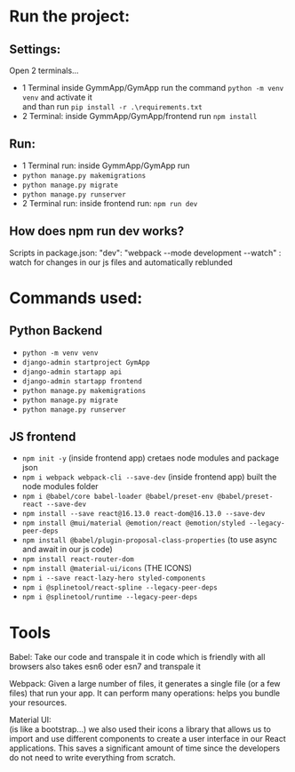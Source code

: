 # Run the project:

## Settings:
Open 2 terminals...
- 1 Terminal
 inside GymmApp/GymApp run the command ```python -m venv venv``` and activate it  
 and than run ```pip install -r .\requirements.txt```
- 2 Terminal:
 inside GymmApp/GymApp/frontend run ```npm install```

## Run:
- 1 Terminal run:
 inside GymmApp/GymApp run 
 - ```python manage.py makemigrations```
 - ```python manage.py migrate```
 - ```python manage.py runserver```
- 2 Terminal run:
 inside frontend run: ```npm run dev```

## How does npm run dev works?
 Scripts in package.json: "dev": "webpack --mode development --watch" : watch for changes in our js files and automatically reblunded


# Commands used:

## Python Backend
- ```python -m venv venv```
- ```django-admin startproject GymApp```
- ```django-admin startapp api```
- ```django-admin startapp frontend```
- ```python manage.py makemigrations```
- ```python manage.py migrate```
- ```python manage.py runserver```

## JS frontend
- ```npm init -y``` (inside frontend app) cretaes node modules and package json
- ```npm i webpack webpack-cli --save-dev``` (inside frontend app) built the node modules folder
- ```npm i @babel/core babel-loader @babel/preset-env @babel/preset-react --save-dev```
- ```npm install --save react@16.13.0 react-dom@16.13.0 --save-dev```
- ```npm install @mui/material @emotion/react @emotion/styled --legacy-peer-deps```
- ```npm install @babel/plugin-proposal-class-properties``` (to use async and await in our js code)
- ```npm install react-router-dom```
- ```npm install @material-ui/icons``` (THE ICONS)
- ```npm i --save react-lazy-hero styled-components```
- ```npm i @splinetool/react-spline --legacy-peer-deps```
- ```npm i @splinetool/runtime --legacy-peer-deps  ```

# Tools

Babel:
 Take our code and transpale it in code which is friendly with all browsers
also takes esn6 oder esn7 and transpale it

Webpack:
 Given a large number of files, it generates a single file (or a few files) that run your app. It can perform many operations: helps you bundle your resources.
 
Material UI:   
 (is like a bootstrap...) we also used their icons
 a library that allows us to import and use different components to create a user interface in our React applications. This saves a significant amount of time since the developers do not need to write everything from scratch.
